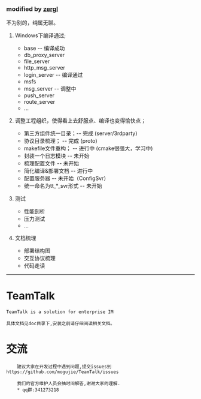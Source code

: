 ### modified by [zergl](https://github.com/zergl/TeamTalk)
不为别的，纯属无聊。

1. Windows下编译通过;

    - base -- 编译成功
    - db_proxy_server
    - file_server
    - http_msg_server
    - login_server -- 编译通过
    - msfs
    - msg_server -- 调整中
    - push_server
    - route_server
    - ...


2. 调整工程组织，使得看上去舒服点、编译也变得愉快点；

    - 第三方组件统一目录；-- 完成 (server/3rdparty)
    - 协议目录梳理；      -- 完成 (proto)
    - makefile文件重构；  -- 进行中 (cmake很强大，学习中)
    - 封装一个日志模块    -- 未开始
    - 梳理配置文件        -- 未开始
    - 简化编译&部署文档   -- 进行中
    - 配置服务器          -- 未开始（ConfigSvr）
    - 统一命名为tt_*_svr形式 -- 未开始

3. 测试

   - 性能剖析
   - 压力测试
   - …
   
4. 文档梳理

   - 部署结构图
   - 交互协议梳理
   - 代码走读
 
 
----------------------------------------------

# TeamTalk
	TeamTalk is a solution for enterprise IM
	
	具体文档见doc目录下,安装之前请仔细阅读相关文档。
	
# 交流
		建议大家在开发过程中遇到问题,提交issues到https://github.com/mogujie/TeamTalk/issues  
		
		我们的官方维护人员会抽时间解答,谢谢大家的理解.
		* qq群:341273218
